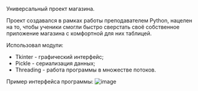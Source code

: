 Универсальный проект магазина.

Проект создавался в рамках работы преподавателем Python, нацелен на то, чтобы ученики смогли быстро сверстать своё собственное приложение магазина с комфортной для них таблицей.

Использовал модули:
- Tkinter - графический интерфейс;
- Pickle - сериализация данных;
- Threading - работа программы в множестве потоков.

Пример интерфейса программы:
![image](https://github.com/Ziczin/my_DB_viewer/assets/68561269/0af6e064-e3a5-4581-b858-520fbc340742)

